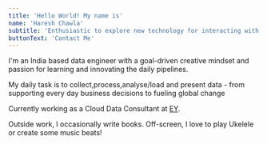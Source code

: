 ```yaml
---
title: 'Hello World! My name is'
name: 'Haresh Chawla'
subtitle: 'Enthusiastic to explore new technology for interacting with data efficiently!'
buttonText: 'Contact Me'
---
```


I'm an India based data engineer with a goal-driven creative mindset and passion for learning and innovating the daily pipelines.

My daily task is to collect,process,analyse/load and present data - from supporting every day business decisions to fueling global change

Currently working as a Cloud Data Consultant at [EY](https://www.ey.com/).

Outside work, I occasionally write books. Off-screen, I love to play Ukelele or create some music beats!
